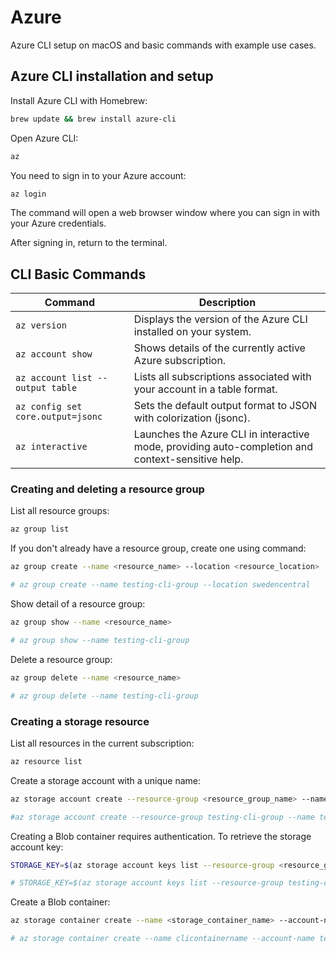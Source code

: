 # Azure

Azure CLI setup on macOS and basic commands with example use cases.

## Azure CLI installation and setup

Install Azure CLI with Homebrew:

```sh
brew update && brew install azure-cli
```

Open Azure CLI:

```sh
az
```

You need to sign in to your Azure account:

```sh
az login
```

The command will open a web browser window where you can sign in with your Azure credentials.

After signing in, return to the terminal.

## CLI Basic Commands

| Command                           | Description                                                                                       |
| --------------------------------- | ------------------------------------------------------------------------------------------------- |
| `az version`                      | Displays the version of the Azure CLI installed on your system.                                   |
| `az account show`                 | Shows details of the currently active Azure subscription.                                         |
| `az account list --output table`  | Lists all subscriptions associated with your account in a table format.                           |
| `az config set core.output=jsonc` | Sets the default output format to JSON with colorization (jsonc).                                 |
| `az interactive`                  | Launches the Azure CLI in interactive mode, providing auto-completion and context-sensitive help. |

### Creating and deleting a resource group

List all resource groups:

```bash
az group list
```

If you don't already have a resource group, create one using command:

```bash
az group create --name <resource_name> --location <resource_location>

# az group create --name testing-cli-group --location swedencentral
```

Show detail of a resource group:

```bash
az group show --name <resource_name>

# az group show --name testing-cli-group
```

Delete a resource group:

```bash
az group delete --name <resource_name>

# az group delete --name testing-cli-group
```

### Creating a storage resource

List all resources in the current subscription:

```bash
az resource list
```

Create a storage account with a unique name:

```bash
az storage account create --resource-group <resource_group_name> --name <store_name> --location <azure_region> --sku <replication_strategy> --kind <storage_account_type>

#az storage account create --resource-group testing-cli-group --name testingclistorage --location swedencentral --sku Standard_LRS --kind StorageV2
```

Creating a Blob container requires authentication. To retrieve the storage account key:

```bash
STORAGE_KEY=$(az storage account keys list --resource-group <resource_group_name> --account-name <storage_account_name> --query '[0].value' --output tsv)

# STORAGE_KEY=$(az storage account keys list --resource-group testing-cli-group --account-name testingclistorage --query '[0].value' --output tsv)
```

Create a Blob container:

```bash
az storage container create --name <storage_container_name> --account-name <storage_account_name> --account-key $STORAGE_KEY

# az storage container create --name clicontainername --account-name testingclistorage --account-key $STORAGE_KEY
```
